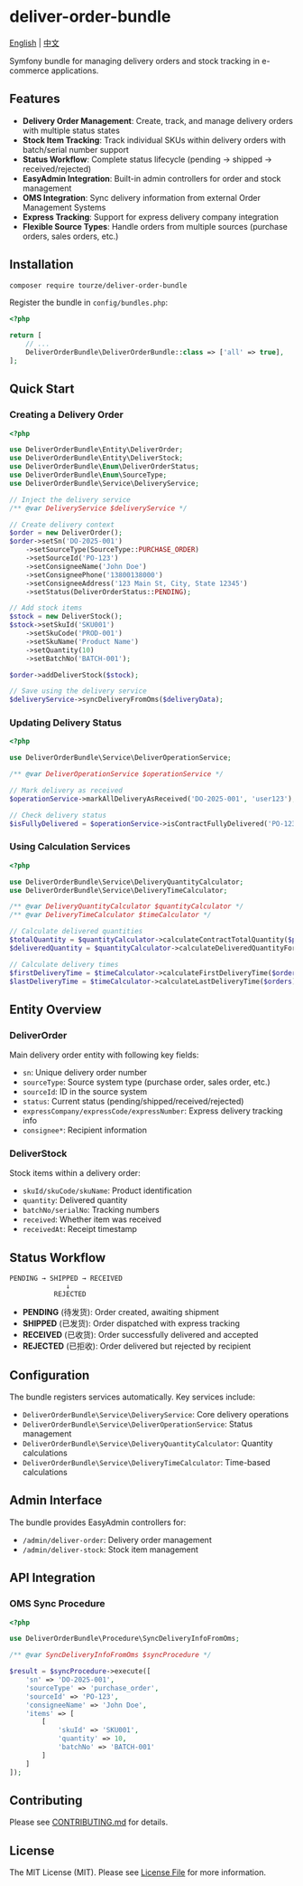# deliver-order-bundle

[English](README.md) | [中文](README.zh-CN.md)

Symfony bundle for managing delivery orders and stock tracking in e-commerce applications.

## Features

- **Delivery Order Management**: Create, track, and manage delivery orders with multiple status states
- **Stock Item Tracking**: Track individual SKUs within delivery orders with batch/serial number support
- **Status Workflow**: Complete status lifecycle (pending → shipped → received/rejected)
- **EasyAdmin Integration**: Built-in admin controllers for order and stock management
- **OMS Integration**: Sync delivery information from external Order Management Systems
- **Express Tracking**: Support for express delivery company integration
- **Flexible Source Types**: Handle orders from multiple sources (purchase orders, sales orders, etc.)

## Installation

```bash
composer require tourze/deliver-order-bundle
```

Register the bundle in `config/bundles.php`:

```php
<?php

return [
    // ...
    DeliverOrderBundle\DeliverOrderBundle::class => ['all' => true],
];
```

## Quick Start

### Creating a Delivery Order

```php
<?php

use DeliverOrderBundle\Entity\DeliverOrder;
use DeliverOrderBundle\Entity\DeliverStock;
use DeliverOrderBundle\Enum\DeliverOrderStatus;
use DeliverOrderBundle\Enum\SourceType;
use DeliverOrderBundle\Service\DeliveryService;

// Inject the delivery service
/** @var DeliveryService $deliveryService */

// Create delivery context
$order = new DeliverOrder();
$order->setSn('DO-2025-001')
    ->setSourceType(SourceType::PURCHASE_ORDER)
    ->setSourceId('PO-123')
    ->setConsigneeName('John Doe')
    ->setConsigneePhone('13800138000')
    ->setConsigneeAddress('123 Main St, City, State 12345')
    ->setStatus(DeliverOrderStatus::PENDING);

// Add stock items
$stock = new DeliverStock();
$stock->setSkuId('SKU001')
    ->setSkuCode('PROD-001')
    ->setSkuName('Product Name')
    ->setQuantity(10)
    ->setBatchNo('BATCH-001');

$order->addDeliverStock($stock);

// Save using the delivery service
$deliveryService->syncDeliveryFromOms($deliveryData);
```

### Updating Delivery Status

```php
<?php

use DeliverOrderBundle\Service\DeliverOperationService;

/** @var DeliverOperationService $operationService */

// Mark delivery as received
$operationService->markAllDeliveryAsReceived('DO-2025-001', 'user123');

// Check delivery status
$isFullyDelivered = $operationService->isContractFullyDelivered('PO-123');
```

### Using Calculation Services

```php
<?php

use DeliverOrderBundle\Service\DeliveryQuantityCalculator;
use DeliverOrderBundle\Service\DeliveryTimeCalculator;

/** @var DeliveryQuantityCalculator $quantityCalculator */
/** @var DeliveryTimeCalculator $timeCalculator */

// Calculate delivered quantities
$totalQuantity = $quantityCalculator->calculateContractTotalQuantity($products);
$deliveredQuantity = $quantityCalculator->calculateDeliveredQuantityForSku('PO-123', 'SKU001');

// Calculate delivery times
$firstDeliveryTime = $timeCalculator->calculateFirstDeliveryTime($orders);
$lastDeliveryTime = $timeCalculator->calculateLastDeliveryTime($orders);
```

## Entity Overview

### DeliverOrder

Main delivery order entity with following key fields:
- `sn`: Unique delivery order number
- `sourceType`: Source system type (purchase order, sales order, etc.)
- `sourceId`: ID in the source system
- `status`: Current status (pending/shipped/received/rejected)
- `expressCompany/expressCode/expressNumber`: Express delivery tracking info
- `consignee*`: Recipient information

### DeliverStock

Stock items within a delivery order:
- `skuId/skuCode/skuName`: Product identification
- `quantity`: Delivered quantity
- `batchNo/serialNo`: Tracking numbers
- `received`: Whether item was received
- `receivedAt`: Receipt timestamp

## Status Workflow

```
PENDING → SHIPPED → RECEIVED
              ↓
           REJECTED
```

- **PENDING** (待发货): Order created, awaiting shipment
- **SHIPPED** (已发货): Order dispatched with express tracking
- **RECEIVED** (已收货): Order successfully delivered and accepted
- **REJECTED** (已拒收): Order delivered but rejected by recipient

## Configuration

The bundle registers services automatically. Key services include:

- `DeliverOrderBundle\Service\DeliveryService`: Core delivery operations
- `DeliverOrderBundle\Service\DeliverOperationService`: Status management
- `DeliverOrderBundle\Service\DeliveryQuantityCalculator`: Quantity calculations
- `DeliverOrderBundle\Service\DeliveryTimeCalculator`: Time-based calculations

## Admin Interface

The bundle provides EasyAdmin controllers for:
- `/admin/deliver-order`: Delivery order management
- `/admin/deliver-stock`: Stock item management

## API Integration

### OMS Sync Procedure

```php
<?php

use DeliverOrderBundle\Procedure\SyncDeliveryInfoFromOms;

/** @var SyncDeliveryInfoFromOms $syncProcedure */

$result = $syncProcedure->execute([
    'sn' => 'DO-2025-001',
    'sourceType' => 'purchase_order',
    'sourceId' => 'PO-123',
    'consigneeName' => 'John Doe',
    'items' => [
        [
            'skuId' => 'SKU001',
            'quantity' => 10,
            'batchNo' => 'BATCH-001'
        ]
    ]
]);
```

## Contributing

Please see [CONTRIBUTING.md](CONTRIBUTING.md) for details.

## License

The MIT License (MIT). Please see [License File](LICENSE) for more information.
